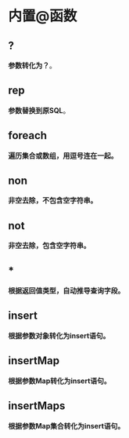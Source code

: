 # 内置@函数

## ?

**参数转化为？**。

## rep

**参数替换到原SQL**。

## foreach

**遍历集合或数组，用逗号连在一起。**

## non

**非空去除，不包含空字符串。**

## not

**非空去除，包含空字符串。**

## *

**根据返回值类型，自动推导查询字段。**

## insert

**根据参数对象转化为insert语句。**

## insertMap

**根据参数Map转化为insert语句。**

## insertMaps

**根据参数Map集合转化为insert语句。**

